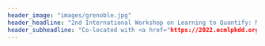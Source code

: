 ```yaml
---
header_image: "images/grenoble.jpg"
header_headline: "2nd International Workshop on Learning to Quantify: Methods and Applications (LQ 2022)"
header_subheadline: "Co-located with <a href="https://2022.ecmlpkdd.org/">ECML/PKDD 2022</a>, Grenoble (France)"
---
```


